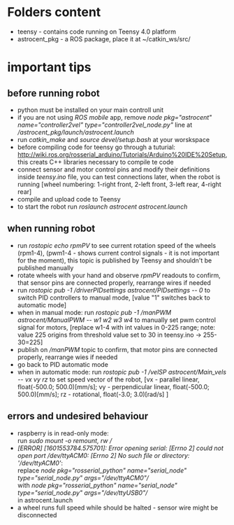 # Folders content
- teensy - contains code running on Teensy 4.0 platform
- astrocent_pkg - a ROS package, place it at ~/catkin_ws/src/

# important tips
## before running robot
- python must be installed on your main controll unit
- if you are not using <i/>ROS mobile</i> app, remove <i/>node pkg="astrocent" name="controller2vel" type="controller2vel_node.py"</i> line at <i/>/astrocent_pkg/launch/astrocent.launch</i>
- run <i/>catkin_make</i> and <i/>source devel/setup.bash</i> at your worskspace 
- before compiling code for teensy go through a tuturial: http://wiki.ros.org/rosserial_arduino/Tutorials/Arduino%20IDE%20Setup, this creats C++ libraries necessary to compile te code
- connect sensor and motor control pins and modify their definitions inside <i/>teensy.ino</i> file, you can test connections later, when the robot is running [wheel numbering: 1-right front, 2-left front, 3-left rear, 4-right rear]
- compile and upload code to Teensy
- to start the robot run <i/>roslaunch astrocent astrocent.launch</i>

## when running robot
- run <i/>rostopic echo rpmPV</i> to see current rotation speed of the wheels (rpm1-4), (pwm1-4 - shows current control signals - it is not important for the moment), this topic is published by Teensy and shouldn't be published manually
- rotate wheels with your hand and observe <i/>rpmPV</i> readouts to confirm, that sensor pins are connected properly, rearrange wires if needed
- run <i/>rostopic pub -1 /driverPIDsettings astrocent/PIDsettings -- 0</i> to switch PID controllers to manual mode, [value "1" switches back to automatic mode]
- when in manual mode: run <i/>rostopic pub -1 /manPWM astrocent/ManualPWM -- w1 w2 w3 w4</i> to manually set pwm control signal for motors, [replace w1-4 with int values in 0-225 range; note: value 225 origins from threshold value set to 30 in teensy.ino -> 255-30=225]
- publish on <i/>/manPWM</i> topic to confirm, that motor pins are connected properly, rearrange wies if needed
- go back to PID automatic mode
- when in automatic mode: run <i/>rostopic pub -1 /velSP astrocent/Main_vels -- vx vy rz</i> to set speed vector of the robot, [vx - parallel linear, float(-500.0; 500.0)[mm/s]; vy - perpendicular linear, float(-500.0; 500.0)[mm/s]; rz - rotational, float(-3.0; 3.0)[rad/s] ]

## errors and undesired behaviour
- raspberry is in read-only mode:    
run <i/>sudo mount -o remount, rw /</i>
- <i/>[ERROR] [1601553784.575701]: Error opening serial: [Errno 2] could not open port /dev/ttyACM0: [Errno 2] No such file or directory: '/dev/ttyACM0'</i>:     
replace   <i/>node pkg="rosserial_python" name="serial_node" type="serial_node.py" args="/dev/ttyACM0"/</i>   
with    <i/>node pkg="rosserial_python" name="serial_node" type="serial_node.py" args="/dev/ttyUSB0"/</i>   
in astrocent.launch
- a wheel runs full speed while should be halted - sensor wire might be disconnected
